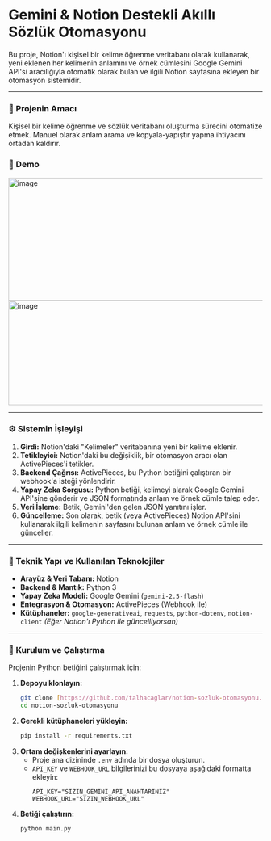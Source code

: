 # Gemini & Notion Destekli Akıllı Sözlük Otomasyonu

Bu proje, Notion'ı kişisel bir kelime öğrenme veritabanı olarak kullanarak, yeni eklenen her kelimenin anlamını ve örnek cümlesini Google Gemini API'si aracılığıyla otomatik olarak bulan ve ilgili Notion sayfasına ekleyen bir otomasyon sistemidir.

---

### 🌟 Projenin Amacı

Kişisel bir kelime öğrenme ve sözlük veritabanı oluşturma sürecini otomatize etmek. Manuel olarak anlam arama ve kopyala-yapıştır yapma ihtiyacını ortadan kaldırır.

### 🎥 Demo

<img width="1246" height="243" alt="image" src="https://github.com/user-attachments/assets/51d276bb-509c-4967-837d-7f97fa81df5b" />
<img width="542" height="207" alt="image" src="https://github.com/user-attachments/assets/19ad7cc9-549f-4f6f-aa6d-bcb5265d941a" />


---

### ⚙️ Sistemin İşleyişi

1.  **Girdi:** Notion'daki "Kelimeler" veritabanına yeni bir kelime eklenir.
2.  **Tetikleyici:** Notion'daki bu değişiklik, bir otomasyon aracı olan ActivePieces'i tetikler.
3.  **Backend Çağrısı:** ActivePieces, bu Python betiğini çalıştıran bir webhook'a isteği yönlendirir.
4.  **Yapay Zeka Sorgusu:** Python betiği, kelimeyi alarak Google Gemini API'sine gönderir ve JSON formatında anlam ve örnek cümle talep eder.
5.  **Veri İşleme:** Betik, Gemini'den gelen JSON yanıtını işler.
6.  **Güncelleme:** Son olarak, betik (veya ActivePieces) Notion API'sini kullanarak ilgili kelimenin sayfasını bulunan anlam ve örnek cümle ile günceller.

---

### 🔧 Teknik Yapı ve Kullanılan Teknolojiler

* **Arayüz & Veri Tabanı:** Notion
* **Backend & Mantık:** Python 3
* **Yapay Zeka Modeli:** Google Gemini (`gemini-2.5-flash`)
* **Entegrasyon & Otomasyon:** ActivePieces (Webhook ile)
* **Kütüphaneler:** `google-generativeai`, `requests`, `python-dotenv`, `notion-client` *(Eğer Notion'ı Python ile güncelliyorsan)*

---

### 🚀 Kurulum ve Çalıştırma

Projenin Python betiğini çalıştırmak için:

1.  **Depoyu klonlayın:**
    ```bash
    git clone [https://github.com/talhacaglar/notion-sozluk-otomasyonu.git](https://github.com/talhacaglar/notion-sozluk-otomasyonu.git)
    cd notion-sozluk-otomasyonu
    ```
2.  **Gerekli kütüphaneleri yükleyin:**
    ```bash
    pip install -r requirements.txt
    ```
3.  **Ortam değişkenlerini ayarlayın:**
    * Proje ana dizininde `.env` adında bir dosya oluşturun.
    * `API_KEY` ve `WEBHOOK_URL` bilgilerinizi bu dosyaya aşağıdaki formatta ekleyin:
        ```
        API_KEY="SIZIN_GEMINI_API_ANAHTARINIZ"
        WEBHOOK_URL="SIZIN_WEBHOOK_URL"
        ```
4.  **Betiği çalıştırın:**
    ```bash
    python main.py
    ```
